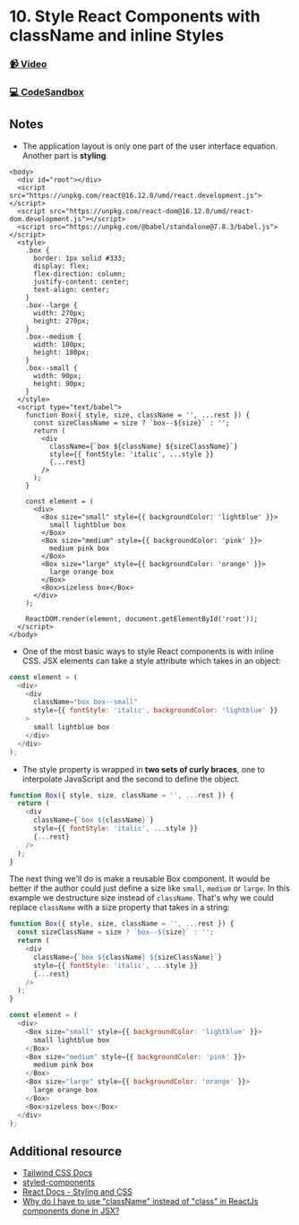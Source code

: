 # 10. Style React Components with className and inline Styles

### [📹 Video](https://egghead.io/lessons/react-v2-10-style-react-components-with-classname-and-inline-styles?pl=a-beginners-guide-to-react-v2-6c4d)

### [💻 CodeSandbox](https://codesandbox.io/s/github/kentcdodds/beginners-guide-to-react/tree/codesandbox/10-styling?from-embed)

## Notes

* The application layout is only one part of the user interface equation. Another part is **styling**.

```markup
<body>
  <div id="root"></div>
  <script src="https://unpkg.com/react@16.12.0/umd/react.development.js"></script>
  <script src="https://unpkg.com/react-dom@16.12.0/umd/react-dom.development.js"></script>
  <script src="https://unpkg.com/@babel/standalone@7.8.3/babel.js"></script>
  <style>
    .box {
      border: 1px solid #333;
      display: flex;
      flex-direction: column;
      justify-content: center;
      text-align: center;
    }
    .box--large {
      width: 270px;
      height: 270px;
    }
    .box--medium {
      width: 180px;
      height: 180px;
    }
    .box--small {
      width: 90px;
      height: 90px;
    }
  </style>
  <script type="text/babel">
    function Box({ style, size, className = '', ...rest }) {
      const sizeClassName = size ? `box--${size}` : '';
      return (
        <div
          className={`box ${className} ${sizeClassName}`}
          style={{ fontStyle: 'italic', ...style }}
          {...rest}
        />
      );
    }

    const element = (
      <div>
        <Box size="small" style={{ backgroundColor: 'lightblue' }}>
          small lightblue box
        </Box>
        <Box size="medium" style={{ backgroundColor: 'pink' }}>
          medium pink box
        </Box>
        <Box size="large" style={{ backgroundColor: 'orange' }}>
          large orange box
        </Box>
        <Box>sizeless box</Box>
      </div>
    );

    ReactDOM.render(element, document.getElementById('root'));
  </script>
</body>
```

* One of the most basic ways to style React components is with inline CSS. JSX elements can take a style attribute which takes in an object:

```javascript
const element = (
  <div>
    <div
      className="box box--small"
      style={{ fontStyle: 'italic', backgroundColor: 'lightblue' }}
    >
      small lightblue box
    </div>
  </div>
);
```

* The style property is wrapped in **two sets of curly braces**, one to interpolate JavaScript and the second to define the object.

```javascript
function Box({ style, size, className = '', ...rest }) {
  return (
    <div
      className={`box ${className}`}
      style={{ fontStyle: 'italic', ...style }}
      {...rest}
    />
  );
}
```

The next thing we'll do is make a reusable Box component. It would be better if the author could just define a size like `small`, `medium` or `large`. In this example we destructure size instead of `className`. That's why we could replace `className` with a size property that takes in a string:

```javascript
function Box({ style, size, className = '', ...rest }) {
  const sizeClassName = size ? `box--${size}` : '';
  return (
    <div
      className={`box ${className} ${sizeClassName}`}
      style={{ fontStyle: 'italic', ...style }}
      {...rest}
    />
  );
}

const element = (
  <div>
    <Box size="small" style={{ backgroundColor: 'lightblue' }}>
      small lightblue box
    </Box>
    <Box size="medium" style={{ backgroundColor: 'pink' }}>
      medium pink box
    </Box>
    <Box size="large" style={{ backgroundColor: 'orange' }}>
      large orange box
    </Box>
    <Box>sizeless box</Box>
  </div>
);
```

## Additional resource

* [Tailwind CSS Docs](https://tailwindcss.com)
* [styled-components](https://github.com/styled-components/styled-components)
* [React Docs - Styling and CSS](https://reactjs.org/docs/faq-styling.html)
* [Why do I have to use "className" instead of "class" in ReactJs components done in JSX?](https://www.quora.com/Why-do-I-have-to-use-className-instead-of-class-in-ReactJs-components-done-in-JSX-JSX-is-preprocessed-so-shouldnt-that-conversion-happen-when-JSX-is-converted-to-JavaScript)

